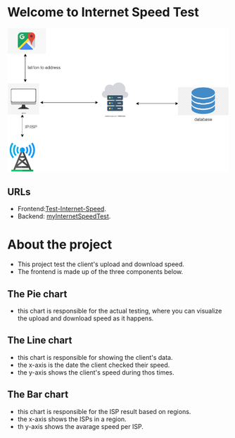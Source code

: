 <h1>Welcome to Internet Speed Test</h1>
<p></p>

![design](https://github.com/tsxepo-web/test-internet-speed-frontend/blob/master/speedTestFront.drawio.png)

## URLs
* Frontend:[Test-Internet-Speed](https://gray-glacier-0556ff10f.3.azurestaticapps.net).
* Backend: [myInternetSpeedTest](https://github.com/tsxepo-web/MyInternetSpeed.git).

# About the project
* This project test the client's upload and download speed.
* The frontend is made up of the three components below.

## The Pie chart
* this chart is responsible for the actual testing, where you can visualize the upload and download speed as it happens.

## The Line chart
* this chart is responsible for showing the client's data.
* the x-axis is the date the client checked their speed.
* the y-axis shows the client's speed during thos times.

## The Bar chart
* this chart is responsible for the ISP result based on regions.
* the x-axis shows the ISPs in a region.
* th y-axis shows the avarage speed per ISP.